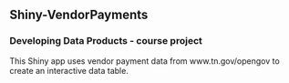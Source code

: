 ## Shiny-VendorPayments
### Developing Data Products - course project

<p>This Shiny app uses vendor payment data from www.tn.gov/opengov to create an interactive data table.</p>
